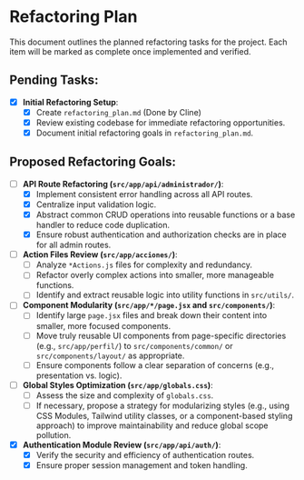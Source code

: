 # Refactoring Plan

This document outlines the planned refactoring tasks for the project. Each item will be marked as complete once implemented and verified.

## Pending Tasks:

- [x] **Initial Refactoring Setup**:
    - [x] Create `refactoring_plan.md` (Done by Cline)
    - [x] Review existing codebase for immediate refactoring opportunities.
    - [x] Document initial refactoring goals in `refactoring_plan.md`.

## Proposed Refactoring Goals:

- [ ] **API Route Refactoring (`src/app/api/administrador/`)**:
    - [x] Implement consistent error handling across all API routes.
    - [x] Centralize input validation logic.
    - [x] Abstract common CRUD operations into reusable functions or a base handler to reduce code duplication.
    - [x] Ensure robust authentication and authorization checks are in place for all admin routes.

- [ ] **Action Files Review (`src/app/acciones/`)**:
    - [ ] Analyze `*Actions.js` files for complexity and redundancy.
    - [ ] Refactor overly complex actions into smaller, more manageable functions.
    - [ ] Identify and extract reusable logic into utility functions in `src/utils/`.

- [ ] **Component Modularity (`src/app/*/page.jsx` and `src/components/`)**:
    - [ ] Identify large `page.jsx` files and break down their content into smaller, more focused components.
    - [ ] Move truly reusable UI components from page-specific directories (e.g., `src/app/perfil/`) to `src/components/common/` or `src/components/layout/` as appropriate.
    - [ ] Ensure components follow a clear separation of concerns (e.g., presentation vs. logic).

- [ ] **Global Styles Optimization (`src/app/globals.css`)**:
    - [ ] Assess the size and complexity of `globals.css`.
    - [ ] If necessary, propose a strategy for modularizing styles (e.g., using CSS Modules, Tailwind utility classes, or a component-based styling approach) to improve maintainability and reduce global scope pollution.

- [x] **Authentication Module Review (`src/app/api/auth/`)**:
    - [x] Verify the security and efficiency of authentication routes.
    - [x] Ensure proper session management and token handling.

